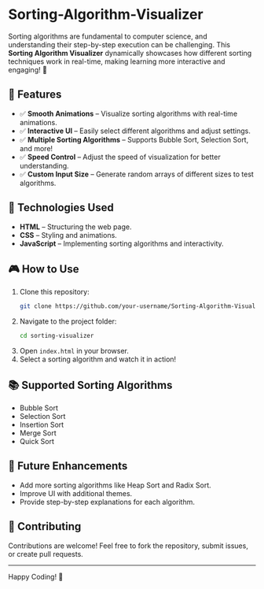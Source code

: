 # Sorting-Algorithm-Visualizer

Sorting algorithms are fundamental to computer science, and understanding their step-by-step execution can be challenging. This **Sorting Algorithm Visualizer** dynamically showcases how different sorting techniques work in real-time, making learning more interactive and engaging! 🚀

## 🔹 Features
- ✅ **Smooth Animations** – Visualize sorting algorithms with real-time animations.
- ✅ **Interactive UI** – Easily select different algorithms and adjust settings.
- ✅ **Multiple Sorting Algorithms** – Supports Bubble Sort, Selection Sort, and more!
- ✅ **Speed Control** – Adjust the speed of visualization for better understanding.
- ✅ **Custom Input Size** – Generate random arrays of different sizes to test algorithms.

## 📌 Technologies Used
- **HTML** – Structuring the web page.
- **CSS** – Styling and animations.
- **JavaScript** – Implementing sorting algorithms and interactivity.

## 🎮 How to Use
1. Clone this repository:
   ```bash
   git clone https://github.com/your-username/Sorting-Algorithm-Visualizer.git
   ```
2. Navigate to the project folder:
   ```bash
   cd sorting-visualizer
   ```
3. Open `index.html` in your browser.
4. Select a sorting algorithm and watch it in action!

## 📚 Supported Sorting Algorithms
- Bubble Sort
- Selection Sort
- Insertion Sort 
- Merge Sort 
- Quick Sort

## 🚀 Future Enhancements
- Add more sorting algorithms like Heap Sort and Radix Sort.
- Improve UI with additional themes.
- Provide step-by-step explanations for each algorithm.

## 🤝 Contributing
Contributions are welcome! Feel free to fork the repository, submit issues, or create pull requests.

---
Happy Coding! 🎉
